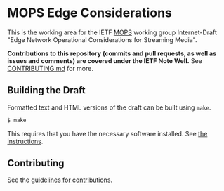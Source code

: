 # MOPS Edge Considerations

This is the working area for the IETF [MOPS](https://datatracker.ietf.org/group/mops/about/) working group Internet-Draft "Edge Network Operational Considerations for Streaming Media".

**Contributions to this repository (commits and pull requests, as well as issues and comments) are covered under the IETF Note Well.** See [CONTRIBUTING.md](CONTRIBUTING.md) for more.

## Building the Draft

Formatted text and HTML versions of the draft can be built using `make`.

```sh
$ make
```

This requires that you have the necessary software installed.  See
[the instructions](https://github.com/martinthomson/i-d-template/blob/master/doc/SETUP.md).


## Contributing

See the
[guidelines for contributions](https://github.com/GrumpyOldTroll/ietf-mops-drafts/blob/master/CONTRIBUTING.md).
